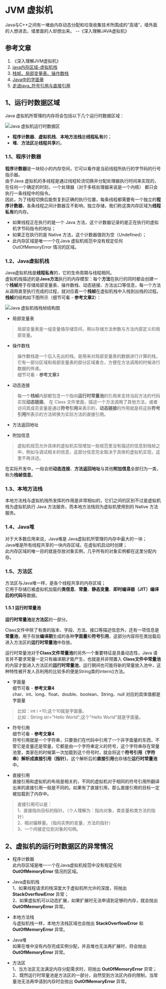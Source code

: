 # JVM 虚拟机

Java与C++之间有一堵由内存动态分配和垃圾收集技术所围成的“高墙”，墙外面的人想进去，墙里面的人却想出来。  --《深入理解JAVA虚拟机》

## 参考文章
1. 《深入理解JVM虚拟机》
2. [java内存区域-虚拟机栈](https://blog.csdn.net/ychenfeng/article/details/77247807)
3. [栈帧、局部变量表、操作数栈](https://wangwengcn.iteye.com/blog/1622195)
4. [Java中的字面量](https://www.jianshu.com/p/465073cc94d8)
5. [走进java_符号引用与直接引用](https://blog.csdn.net/qq_34402394/article/details/72793119)

## 1、运行时数据区域
Java 虚拟机所管理的内存将会包括以下几个运行时数据区域：  

![Java 虚拟机运行时数据区](jvm_memory_model.png)  

* **程序计数器**、**虚拟机栈**、**本地方法栈**是**线程私有**的；
* **堆**、**方法区**是**线程共享**的。

### 1.1、程序计数器
**程序计数器**是一块较小的内存空间，它可以看作是当前线程所执行的字节码的行号指示器。    
由于Java 虚拟机的多线程是通过线程轮流切换并分配处理器执行时间来实现的，在任何一个确定的时刻，一个处理器（对于多核处理器来说是一个内核）
都只会执行一条线程中的指令。  
因此，为了线程切换后能恢复到正确的执行位置，每条线程都需要有一个独立的**程序计数器**，各条线程之间计数器互不影响，独立存储，我们称这类内存区域为**线程私有**的内存。  
* 如果线程正在执行的是一个 Java 方法，这个计数器记录的是正在执行的虚拟机字节码指令的地址；  
* 如果正在执行的是 Native 方法，这个计数器值则为空（Undefined）；
* 此内存区域是唯一一个在Java 虚拟机规范中没有规定任何 OutOfMemoryError 情况的区域。

### 1.2、Java虚拟机栈
Java虚拟机栈是**线程私有**的，它的生命周期与线程相同。  
虚拟机栈描述的是**Java方法**执行的内存模型：每个**方法**在执行的同时都会创建一个**栈帧**用于存储局部变量表、操作数栈、动态链接、方法出口等信息，每一个方法从调用直至执行完成的过程，就对应着一个**栈帧**在虚拟机栈中入栈到出栈的过程。  
**栈帧**的结构如下图所示（细节可看 - **参考文章2**）：  

![Java 虚拟机栈栈帧结构图](jvm_stack_frame.jpeg)  

* 局部变量表  
> 局部变量表是一组变量值存储空间，用以存储方法参数与方法内部定义的局部变量。

* 操作数栈
> 操作数栈是一个后入先出的栈，是用来对局部变量表的数据进行计算的栈，它有一部分区域和局部变量表的部分区域重合，方便在方法调用的时候进行数据的传递。  
> 细节可看 - **参考文章3**  

* 动态连接  
> 每一个**栈帧**内部都包含一个指向**运行时常量池**的引用来支持当前方法的代码实现**动态链接**。
> 在 Class 文件里面，描述一个方法调用了其他方法，或者访问其成员变量是通过**符号引用**来表示的，**动态链接**的作用就是将这些**符号引用**所表示的方法转换为实际方法的直接引用。  

* 方法返回地址  

* 附加信息  
> 虚拟机规范允许具体的虚拟机实现增加一些规范里没有描述的信息到栈帧之中，例如与调试相关的信息，这部分信息完全取决于具体的虚拟机实现，这里不再详述。  

在实际开发中，一般会把**动态连接**、**方法返回地址**与其他**附加信息**全部归为一类，称为**栈帧信息**。

### 1.3、本地方法栈
本地方法栈与虚拟机栈所发挥的作用是非常相似的，它们之间的区别不过是虚拟机栈为虚拟机执行 Java 方法服务，而本地方法栈则为虚拟机使用到的 Native 方法服务。

### 1.4、Java堆
对于大多数应用来说，Java堆是 Java虚拟机所管理的内存中最大的一块；    
Java堆是所有线程共享的一块内存区域，在虚拟机启动时创建；  
此内存区域的唯一目的就是存放对象实例，几乎所有的对象实例都在这里分配内存。

### 1.5、方法区
方法区与Java堆一样，是各个线程共享的内存区域；  
它用于存储已被虚拟机加载的**类信息**、**常量**、**静态变量**、**即时编译器（JIT）编译后的代码**等数据。

#### 1.5.1 运行时常量池
**运行时常量池**是**方法区**的一部分。  
  
Class文件中除了有类的版本、字段、方法、接口等描述信息外，还有一项信息是**常量池**，用于存放**编译期**生成的各种**字面量**和**符号引用**，这部分内容将在类加载后进入方法区的**运行时常量池**中存放。  
  
运行时常量池对于**Class文件常量池**的另外一个重要特征是具备动态性，Java 语言并不要求常量一定只有编译期才能产生，也就是并非预置入 **Class文件中常量池**的内容才能进入方法区的**运行时常量池**，运行期间也可能将新的常量放入池中，这种特性被开发人员利用的比较多的便是String类的intern()方法。  

* 字面量  
细节可看 - **参考文章4**  
char、int、long、float、double、boolean、String、null 对应的具体值都是字面量  
> 比如：int i =10;这个10就是字面量。    
> 比如：String str="Hello World";这个"Hello World"就是字面量。  

* 符号引用  
细节可看 - **参考文章4**  
符号引用就是一个字符串，只要我们在代码中引用了一个非字面量的东西，不管它是变量还是常量，它都是由一个字符串定义的符号，这个字符串存在常量池里，类家在的时候第一次加载到这个符号时，就会将这个**符号引用（字符串）**解析成**直接引用（指针）**。这个解析后的**直接引用**也存储在**运行时常量池**中。  

* 直接引用  
直接引用和虚拟机的布局是相关的，不同的虚拟机对于相同的符号引用所翻译出来的直接引用一般是不同的。如果有了直接引用，那么直接引用的目标一定被加载到了内存中。  
> 直接引用可以是：   
> 1、直接指向目标的指针。（个人理解为：指向对象，类变量和类方法的指针）  
> 2、相对偏移量。（指向实例的变量，方法的指针）  
> 3、一个间接定位到对象的句柄。  

## 2、虚拟机的运行时数据区的异常情况

* 程序计数器  
此内存区域是唯一一个在Java虚拟机规范中没有规定任何 **OutOfMemoryError** 情况的区域。  

* Java虚拟机栈  
1、如果线程请求的栈深度大于虚拟机所允许的深度，将抛出 **StackOverflowError** 异常；  
2、如果虚拟机可以动态扩展，如果扩展时无法申请到足够的内存，就会抛出 **OutOfMemoryError** 异常。  

* 本地方法栈  
与虚拟机栈一样，本地方法栈区域也会抛出  **StackOverflowError** 和 **OutOfMemoryError** 异常。

* Java堆  
如果在堆中没有内存完成实例分配，并且堆也无法再扩展时，将会抛出 **OutOfMemoryError** 异常。

* 方法区  
1、当方法区无法满足内存分配需求时，将抛出 **OutOfMemoryError** 异常；  
2、既然运行时常量池是方法区的一部分，自然受到方法区内存的限制，当常量池无法再申请到内存时会抛出 **OutOfMemoryError** 异常。

